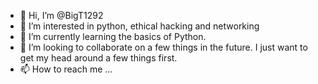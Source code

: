 - 👋 Hi, I’m @BigT1292
- 👀 I’m interested in python, ethical hacking and networking
- 🌱 I’m currently learning the basics of Python.
- 💞️ I’m looking to collaborate on a few things in the future. I just want to get my head around a few things first.
- 📫 How to reach me ...

<!---
BigT1292/BigT1292 is a ✨ special ✨ repository because its `README.md` (this file) appears on your GitHub profile.
You can click the Preview link to take a look at your changes.
--->
